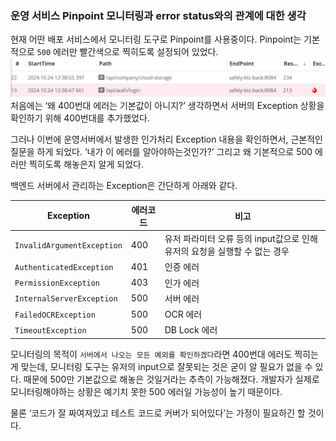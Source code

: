 ### 운영 서비스 Pinpoint 모니터링과 error status와의 관계에 대한 생각

현재 어떤 배포 서비스에서 모니터링 도구로 Pinpoint를 사용중이다. Pinpoint는 기본적으로 `500` 에러만 빨간색으로 찍히도록 설정되어 있었다.
![img.png](img.png)
처음에는 ‘왜 400번대 에러는 기본값이 아니지?’ 생각하면서 서버의 Exception 상황을 확인하기 위해 400번대를 추가했었다.

그러나 이번에 운영서버에서 발생한 인가처리 Exception 내용을 확인하면서, 근본적인 질문을 하게 되었다. 
‘내가 이 에러를 알아야하는것인가?’ 그리고 왜 기본적으로 500 에러만 찍히도록 해놓은지 알게 되었다.

백엔드 서버에서 관리하는 Exception은 간단하게 아래와 같다.

| Exception | 에러코드 | 비고 |
| --- | --- | --- |
| `InvalidArgumentException` | 400 | 유저 파라미터 오류 등의 input값으로 인해 유저의 요청을 실행할 수 없는 경우 |
| `AuthenticatedException` | 401 | 인증 에러 |
| `PermissionException` | 403 | 인가 에러 |
| `InternalServerException` | 500 | 서버 에러 |
| `FailedOCRException` | 500 | OCR 에러 |
| `TimeoutException` | 500 | DB Lock 에러 |

모니터링의 목적이 `서버에서 나오는 모든 예외를 확인하겠다`라면 400번대 에러도 찍히는게 맞는데, 모니터링 도구는 유저의 input으로 잘못되는 것은 굳이 알 필요가 없을 수 있다. 때문에 500만 기본값으로 해놓은 것일거라는 추측이 가능해졌다. 개발자가 실제로 모니터링해야하는 상황은 예기치 못한 500 에러일 가능성이 높기 때문이다.

물론 ‘코드가 잘 짜여져있고 테스트 코드로 커버가 되어있다’는 가정이 필요하긴 할 것이다.